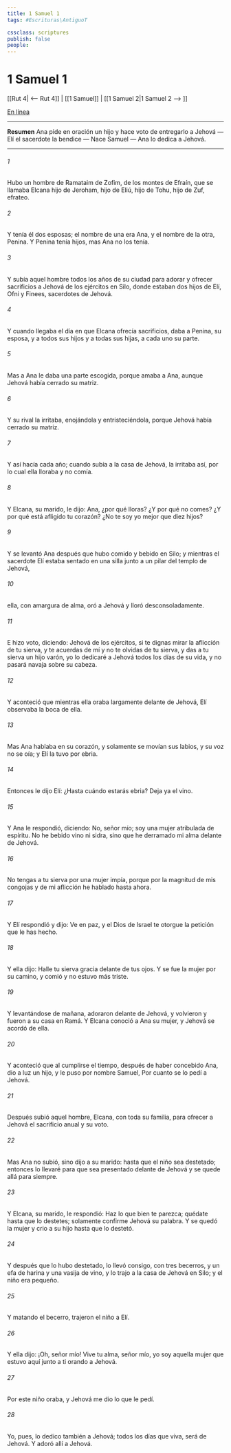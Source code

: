```yaml
---
title: 1 Samuel 1
tags: #Escrituras\AntiguoT

cssclass: scriptures
publish: false
people:
---
```


# 1 Samuel 1
[[Rut 4| <-- Rut 4]] | [[1 Samuel]] | [[1 Samuel 2|1 Samuel 2 --> ]]

[En línea](https://churchofjesuschrist.org/study/scriptures/ot/1-sam/1?lang=spa)

---
__Resumen__
Ana pide en oración un hijo y hace voto de entregarlo a Jehová — Elí el sacerdote la bendice — Nace Samuel — Ana lo dedica a Jehová.

---
###### 1 
Hubo un hombre de Ramataim de Zofim, de los montes de Efraín, que se llamaba Elcana hijo de Jeroham, hijo de Eliú, hijo de Tohu, hijo de Zuf, efrateo.

###### 2 
Y tenía él dos esposas; el nombre de una era Ana, y el nombre de la otra, Penina. Y Penina tenía hijos, mas Ana no los tenía.

###### 3 
Y subía aquel hombre todos los años de su ciudad para adorar y ofrecer sacrificios a Jehová de los ejércitos en Silo, donde estaban dos hijos de Elí, Ofni y Finees, sacerdotes de Jehová.

###### 4 
Y cuando llegaba el día en que Elcana ofrecía sacrificios, daba a Penina, su esposa, y a todos sus hijos y a todas sus hijas, a cada uno su parte.

###### 5 
Mas a Ana le daba una parte escogida, porque amaba a Ana, aunque Jehová había cerrado su matriz.

###### 6 
Y su rival la irritaba, enojándola y entristeciéndola, porque Jehová había cerrado su matriz.

###### 7 
Y así hacía cada año; cuando subía a la casa de Jehová, la irritaba así, por lo cual ella lloraba y no comía.

###### 8 
Y Elcana, su marido, le dijo: Ana, ¿por qué lloras? ¿Y por qué no comes? ¿Y por qué está afligido tu corazón? ¿No te soy yo mejor que diez hijos?

###### 9 
Y se levantó Ana después que hubo comido y bebido en Silo; y mientras el sacerdote Elí estaba sentado en una silla junto a un pilar del templo de Jehová,

###### 10 
ella, con amargura de alma, oró a Jehová y lloró desconsoladamente.

###### 11 
E hizo voto, diciendo: Jehová de los ejércitos, si te dignas mirar la aflicción de tu sierva, y te acuerdas de mí y no te olvidas de tu sierva, y das a tu sierva un hijo varón, yo lo dedicaré a Jehová todos los días de su vida, y no pasará navaja sobre su cabeza.

###### 12 
Y aconteció que mientras ella oraba largamente delante de Jehová, Elí observaba la boca de ella.

###### 13 
Mas Ana hablaba en su corazón, y solamente se movían sus labios, y su voz no se oía; y Elí la tuvo por ebria.

###### 14 
Entonces le dijo Elí: ¿Hasta cuándo estarás ebria? Deja ya el vino.

###### 15 
Y Ana le respondió, diciendo: No, señor mío; soy una mujer atribulada de espíritu. No he bebido vino ni sidra, sino que he derramado mi alma delante de Jehová.

###### 16 
No tengas a tu sierva por una mujer impía, porque por la magnitud de mis congojas y de mi aflicción he hablado hasta ahora.

###### 17 
Y Elí respondió y dijo: Ve en paz, y el Dios de Israel te otorgue la petición que le has hecho.

###### 18 
Y ella dijo: Halle tu sierva gracia delante de tus ojos. Y se fue la mujer por su camino, y comió y no estuvo más triste.

###### 19 
Y levantándose de mañana, adoraron delante de Jehová, y volvieron y fueron a su casa en Ramá. Y Elcana conoció a Ana su mujer, y Jehová se acordó de ella.

###### 20 
Y aconteció que al cumplirse el tiempo, después de haber concebido Ana, dio a luz un hijo, y le puso por nombre Samuel,  Por cuanto se lo pedí a Jehová.

###### 21 
Después subió aquel hombre, Elcana, con toda su familia, para ofrecer a Jehová el sacrificio anual y su voto.

###### 22 
Mas Ana no subió, sino dijo a su marido:  hasta que el niño sea destetado; entonces lo llevaré para que sea presentado delante de Jehová y se quede allá para siempre.

###### 23 
Y Elcana, su marido, le respondió: Haz lo que bien te parezca; quédate hasta que lo destetes; solamente confirme Jehová su palabra. Y se quedó la mujer y crio a su hijo hasta que lo destetó.

###### 24 
Y después que lo hubo destetado, lo llevó consigo, con tres becerros, y un efa de harina y una vasija de vino, y lo trajo a la casa de Jehová en Silo; y el niño era pequeño.

###### 25 
Y matando el becerro, trajeron el niño a Elí.

###### 26 
Y ella dijo: ¡Oh, señor mío! Vive tu alma, señor mío, yo soy aquella mujer que estuvo aquí junto a ti orando a Jehová.

###### 27 
Por este niño oraba, y Jehová me dio lo que le pedí.

###### 28 
Yo, pues, lo dedico también a Jehová; todos los días que viva, será de Jehová. Y adoró allí a Jehová.

